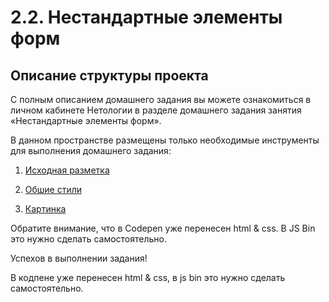 # 2.2. Нестандартные элементы форм

## Описание структуры проекта

С полным описанием домашнего задания вы можете ознакомиться в личном кабинете Нетологии в разделе домашнего задания занятия «Нестандартные элементы форм».

В данном пространстве размещены только необходимые инструменты для выполнения домашнего задания:

1. [Исходная разметка](./html/index.html)

2. [Обшие стили](./css/style-common.css)

3. [Картинка](./img)

Обратите внимание, что в Codepen уже перенесен html & css. В JS Bin это нужно сделать самостоятельно.

Успехов в выполнении задания!


В кодпене уже перенесен html & css, в js bin это нужно сделать самостоятельно.



